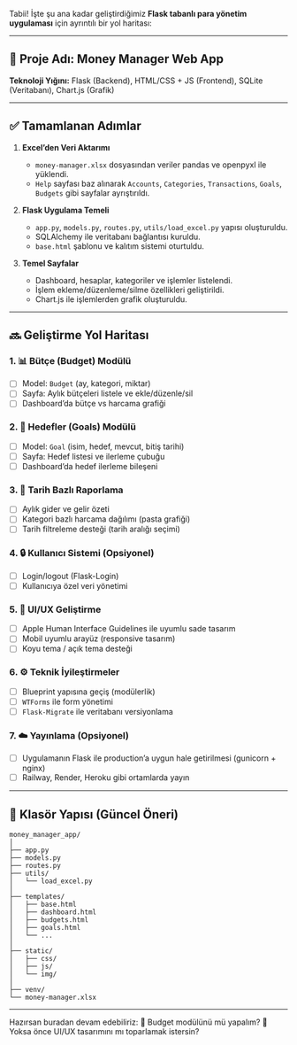 Tabii! İşte şu ana kadar geliştirdiğimiz **Flask tabanlı para yönetim uygulaması** için ayrıntılı bir yol haritası:

---

## 💼 Proje Adı: Money Manager Web App

**Teknoloji Yığını:** Flask (Backend), HTML/CSS + JS (Frontend), SQLite (Veritabanı), Chart.js (Grafik)

---

## ✅ Tamamlanan Adımlar

1. **Excel’den Veri Aktarımı**

   * `money-manager.xlsx` dosyasından veriler pandas ve openpyxl ile yüklendi.
   * `Help` sayfası baz alınarak `Accounts`, `Categories`, `Transactions`, `Goals`, `Budgets` gibi sayfalar ayrıştırıldı.

2. **Flask Uygulama Temeli**

   * `app.py`, `models.py`, `routes.py`, `utils/load_excel.py` yapısı oluşturuldu.
   * SQLAlchemy ile veritabanı bağlantısı kuruldu.
   * `base.html` şablonu ve kalıtım sistemi oturtuldu.

3. **Temel Sayfalar**

   * Dashboard, hesaplar, kategoriler ve işlemler listelendi.
   * İşlem ekleme/düzenleme/silme özellikleri geliştirildi.
   * Chart.js ile işlemlerden grafik oluşturuldu.

---

## 🔜 Geliştirme Yol Haritası

### 1. 📊 Bütçe (Budget) Modülü

* [ ] Model: `Budget` (ay, kategori, miktar)
* [ ] Sayfa: Aylık bütçeleri listele ve ekle/düzenle/sil
* [ ] Dashboard’da bütçe vs harcama grafiği

### 2. 🎯 Hedefler (Goals) Modülü

* [ ] Model: `Goal` (isim, hedef, mevcut, bitiş tarihi)
* [ ] Sayfa: Hedef listesi ve ilerleme çubuğu
* [ ] Dashboard’da hedef ilerleme bileşeni

### 3. 📆 Tarih Bazlı Raporlama

* [ ] Aylık gider ve gelir özeti
* [ ] Kategori bazlı harcama dağılımı (pasta grafiği)
* [ ] Tarih filtreleme desteği (tarih aralığı seçimi)

### 4. 🔒 Kullanıcı Sistemi (Opsiyonel)

* [ ] Login/logout (Flask-Login)
* [ ] Kullanıcıya özel veri yönetimi

### 5. 🎨 UI/UX Geliştirme

* [ ] Apple Human Interface Guidelines ile uyumlu sade tasarım
* [ ] Mobil uyumlu arayüz (responsive tasarım)
* [ ] Koyu tema / açık tema desteği

### 6. ⚙️ Teknik İyileştirmeler

* [ ] Blueprint yapısına geçiş (modülerlik)
* [ ] `WTForms` ile form yönetimi
* [ ] `Flask-Migrate` ile veritabanı versiyonlama

### 7. ☁️ Yayınlama (Opsiyonel)

* [ ] Uygulamanın Flask ile production’a uygun hale getirilmesi (gunicorn + nginx)
* [ ] Railway, Render, Heroku gibi ortamlarda yayın

---

## 📁 Klasör Yapısı (Güncel Öneri)

```
money_manager_app/
│
├── app.py
├── models.py
├── routes.py
├── utils/
│   └── load_excel.py
│
├── templates/
│   ├── base.html
│   ├── dashboard.html
│   ├── budgets.html
│   ├── goals.html
│   └── ...
│
├── static/
│   ├── css/
│   ├── js/
│   └── img/
│
├── venv/
└── money-manager.xlsx
```

---

Hazırsan buradan devam edebiliriz:
🔹 Budget modülünü mü yapalım?
🔹 Yoksa önce UI/UX tasarımını mı toparlamak istersin?
